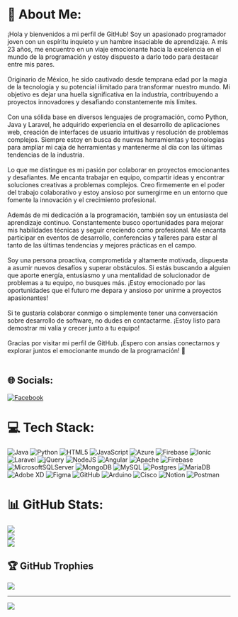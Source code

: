 
# 💫 About Me:
¡Hola y bienvenidos a mi perfil de GitHub! Soy un apasionado programador joven con un espíritu inquieto y un hambre insaciable de aprendizaje. A mis 23 años, me encuentro en un viaje emocionante hacia la excelencia en el mundo de la programación y estoy dispuesto a darlo todo para destacar entre mis pares.<br><br>Originario de México, he sido cautivado desde temprana edad por la magia de la tecnología y su potencial ilimitado para transformar nuestro mundo. Mi objetivo es dejar una huella significativa en la industria, contribuyendo a proyectos innovadores y desafiando constantemente mis límites.<br><br>Con una sólida base en diversos lenguajes de programación, como Python, Java y Laravel, he adquirido experiencia en el desarrollo de aplicaciones web, creación de interfaces de usuario intuitivas y resolución de problemas complejos. Siempre estoy en busca de nuevas herramientas y tecnologías para ampliar mi caja de herramientas y mantenerme al día con las últimas tendencias de la industria.<br><br>Lo que me distingue es mi pasión por colaborar en proyectos emocionantes y desafiantes. Me encanta trabajar en equipo, compartir ideas y encontrar soluciones creativas a problemas complejos. Creo firmemente en el poder del trabajo colaborativo y estoy ansioso por sumergirme en un entorno que fomente la innovación y el crecimiento profesional.<br><br>Además de mi dedicación a la programación, también soy un entusiasta del aprendizaje continuo. Constantemente busco oportunidades para mejorar mis habilidades técnicas y seguir creciendo como profesional. Me encanta participar en eventos de desarrollo, conferencias y talleres para estar al tanto de las últimas tendencias y mejores prácticas en el campo.<br><br>Soy una persona proactiva, comprometida y altamente motivada, dispuesta a asumir nuevos desafíos y superar obstáculos. Si estás buscando a alguien que aporte energía, entusiasmo y una mentalidad de solucionador de problemas a tu equipo, no busques más. ¡Estoy emocionado por las oportunidades que el futuro me depara y ansioso por unirme a proyectos apasionantes!<br><br>Si te gustaría colaborar conmigo o simplemente tener una conversación sobre desarrollo de software, no dudes en contactarme. ¡Estoy listo para demostrar mi valía y crecer junto a tu equipo!<br><br>Gracias por visitar mi perfil de GitHub. ¡Espero con ansias conectarnos y explorar juntos el emocionante mundo de la programación! 🚀<br><br>


## 🌐 Socials:
[![Facebook](https://img.shields.io/badge/Facebook-%231877F2.svg?logo=Facebook&logoColor=white)](https://facebook.com/AbrahamOrtiz) 

# 💻 Tech Stack:
![Java](https://img.shields.io/badge/java-%23ED8B00.svg?style=for-the-badge&logo=openjdk&logoColor=white) ![Python](https://img.shields.io/badge/python-3670A0?style=for-the-badge&logo=python&logoColor=ffdd54) ![HTML5](https://img.shields.io/badge/html5-%23E34F26.svg?style=for-the-badge&logo=html5&logoColor=white) ![JavaScript](https://img.shields.io/badge/javascript-%23323330.svg?style=for-the-badge&logo=javascript&logoColor=%23F7DF1E) ![Azure](https://img.shields.io/badge/azure-%230072C6.svg?style=for-the-badge&logo=microsoftazure&logoColor=white) ![Firebase](https://img.shields.io/badge/firebase-%23039BE5.svg?style=for-the-badge&logo=firebase) ![Ionic](https://img.shields.io/badge/Ionic-%233880FF.svg?style=for-the-badge&logo=Ionic&logoColor=white) ![Laravel](https://img.shields.io/badge/laravel-%23FF2D20.svg?style=for-the-badge&logo=laravel&logoColor=white) ![jQuery](https://img.shields.io/badge/jquery-%230769AD.svg?style=for-the-badge&logo=jquery&logoColor=white) ![NodeJS](https://img.shields.io/badge/node.js-6DA55F?style=for-the-badge&logo=node.js&logoColor=white) ![Angular](https://img.shields.io/badge/angular-%23DD0031.svg?style=for-the-badge&logo=angular&logoColor=white) ![Apache](https://img.shields.io/badge/apache-%23D42029.svg?style=for-the-badge&logo=apache&logoColor=white) ![Firebase](https://img.shields.io/badge/firebase-a08021?style=for-the-badge&logo=firebase&logoColor=ffcd34) ![MicrosoftSQLServer](https://img.shields.io/badge/Microsoft%20SQL%20Server-CC2927?style=for-the-badge&logo=microsoft%20sql%20server&logoColor=white) ![MongoDB](https://img.shields.io/badge/MongoDB-%234ea94b.svg?style=for-the-badge&logo=mongodb&logoColor=white) ![MySQL](https://img.shields.io/badge/mysql-4479A1.svg?style=for-the-badge&logo=mysql&logoColor=white) ![Postgres](https://img.shields.io/badge/postgres-%23316192.svg?style=for-the-badge&logo=postgresql&logoColor=white) ![MariaDB](https://img.shields.io/badge/MariaDB-003545?style=for-the-badge&logo=mariadb&logoColor=white) ![Adobe XD](https://img.shields.io/badge/Adobe%20XD-470137?style=for-the-badge&logo=Adobe%20XD&logoColor=#FF61F6) ![Figma](https://img.shields.io/badge/figma-%23F24E1E.svg?style=for-the-badge&logo=figma&logoColor=white) ![GitHub](https://img.shields.io/badge/github-%23121011.svg?style=for-the-badge&logo=github&logoColor=white) ![Arduino](https://img.shields.io/badge/-Arduino-00979D?style=for-the-badge&logo=Arduino&logoColor=white) ![Cisco](https://img.shields.io/badge/cisco-%23049fd9.svg?style=for-the-badge&logo=cisco&logoColor=black) ![Notion](https://img.shields.io/badge/Notion-%23000000.svg?style=for-the-badge&logo=notion&logoColor=white) ![Postman](https://img.shields.io/badge/Postman-FF6C37?style=for-the-badge&logo=postman&logoColor=white)
# 📊 GitHub Stats:
![](https://github-readme-stats.vercel.app/api?username=abraham890&theme=tokyonight&hide_border=false&include_all_commits=false&count_private=false)<br/>
![](https://github-readme-streak-stats.herokuapp.com/?user=abraham890&theme=tokyonight&hide_border=false)<br/>
![](https://github-readme-stats.vercel.app/api/top-langs/?username=abraham890&theme=tokyonight&hide_border=false&include_all_commits=false&count_private=false&layout=compact)

## 🏆 GitHub Trophies
![](https://github-profile-trophy.vercel.app/?username=abraham890&theme=nord&no-frame=false&no-bg=true&margin-w=4)

---
[![](https://visitcount.itsvg.in/api?id=abraham890&icon=0&color=0)](https://visitcount.itsvg.in)

<!-- Proudly created with GPRM ( https://gprm.itsvg.in ) -->
